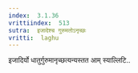 ```yaml
---
index:  3.1.36
vrittiindex:  513
sutra:  इजादेश्च गुरुमतोऽनृच्छः
vritti:  laghu 
---
```


इजादिर्यो धातुर्गुरुमानृच्छत्यन्यस्तत आम् स्याल्लिटि..

